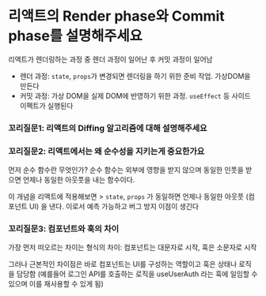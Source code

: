# 리액트의 Render phase와 Commit phase를 설명해주세요
리액트가 렌더링하는 과정 중 렌더 과정이 일어난 후 커밋 과정이 일어남
- 렌더 과정: `state`, `props`가 변경되면 렌더링을 하기 위한 준비 작업. 가상DOM을 만든다
- 커밋 과정: 가상 DOM을 실제 DOM에 반영하기 위한 과정. `useEffect` 등 사이드 이펙트가 실행된다

### 꼬리질문1: 리액트의 Diffing 알고리즘에 대해 설명해주세요

### 꼬리질문2: 리액트에서는 왜 순수성을 지키는게 중요한가요
먼저 순수 함수란 무엇인가? 순수 함수는 외부에 영향을 받지 않으며 동일한 인풋을 받으면 언제나 동일한 아웃풋을 내는 함수이다.

이 개념을  리액트에 적용해보면 > `state`, `props` 가 동일하면 언제나 동일한 아웃풋 (컴포넌트 UI) 을 낸다. 이로서 예측 가능하고 버그 방지 이점이 생긴다

### 꼬리질문3: 컴포넌트와 훅의 차이
가장 먼저 떠오르는 차이는 형식의 차이: 컴포넌트는 대문자로 시작, 훅은 소문자로 시작

그러나 근본적인 차이점은 바로 컴포넌트는 UI를 구성하는 역할이고 훅은 상태나 로직을 담당함 (예를들어 로그인 API를 호출하는 로직을 useUserAuth 라는 훅에 일임할 수 있으며 이를 재사용할 수 있게 됨)
